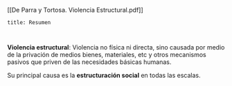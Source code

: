[[De Parra y Tortosa. Violencia Estructural.pdf]]

```ad-summary
title: Resumen



```

**Violencia estructural**: Violencia no física ni directa, sino causada por medio de la privación de medios bienes, materiales, etc y otros mecanismos pasivos que priven de las necesidades básicas humanas.

Su principal causa es la **estructuración social** en todas las escalas.